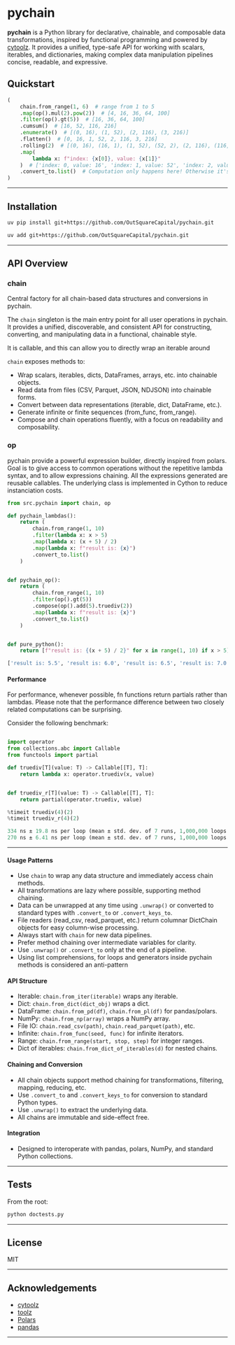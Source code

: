 # pychain

**pychain** is a Python library for declarative, chainable, and composable data transformations, inspired by functional programming and powered by [cytoolz](https://github.com/pytoolz/cytoolz). It provides a unified, type-safe API for working with scalars, iterables, and dictionaries, making complex data manipulation pipelines concise, readable, and expressive.

## Quickstart

````python
(
    chain.from_range(1, 6)  # range from 1 to 5
    .map(op().mul(2).pow(2))  # [4, 16, 36, 64, 100]
    .filter(op().gt(5))  # [16, 36, 64, 100]
    .cumsum()  # [16, 52, 116, 216]
    .enumerate()  # [(0, 16), (1, 52), (2, 116), (3, 216)]
    .flatten()  # [0, 16, 1, 52, 2, 116, 3, 216]
    .rolling(2)  # [(0, 16), (16, 1), (1, 52), (52, 2), (2, 116), (116, 3), (3, 216)]
    .map(
        lambda x: f"index: {x[0]}, value: {x[1]}"
    )  # ['index: 0, value: 16', 'index: 1, value: 52', 'index: 2, value: 116', 'index: 3, value: 216']
    .convert_to.list()  # Computation only happens here! Otherwise it's simply a list of functions, a range, and pychain objects (py classes with slots, or cython class)
)
````

---

## Installation

```bash
uv pip install git+https://github.com/OutSquareCapital/pychain.git
```

```bash
uv add git+https://github.com/OutSquareCapital/pychain.git
```

---

## API Overview

### chain

Central factory for all chain-based data structures and conversions in pychain.

The `chain` singleton is the main entry point for all user operations in pychain. It provides a unified, discoverable, and consistent API for constructing, converting, and manipulating data in a functional, chainable style.

It is callable, and this can allow you to directly wrap an iterable around

`chain` exposes methods to:

- Wrap scalars, iterables, dicts, DataFrames, arrays, etc. into chainable objects.
- Read data from files (CSV, Parquet, JSON, NDJSON) into chainable forms.
- Convert between data representations (iterable, dict, DataFrame, etc.).
- Generate infinite or finite sequences (from_func, from_range).
- Compose and chain operations fluently, with a focus on readability and composability.

### op

pychain provide a powerful expression builder, directly inspired from polars. Goal is to give access to common operations without the repetitive lambda syntax, and to allow expressions chaining.
All the expressions generated are reusable callables.
The underlying class is implemented in Cython to reduce instanciation costs.

````python
from src.pychain import chain, op

def pychain_lambdas():
    return (
        chain.from_range(1, 10)
        .filter(lambda x: x > 5)
        .map(lambda x: (x + 5) / 2)
        .map(lambda x: f"result is: {x}")
        .convert_to.list()
    )


def pychain_op():
    return (
        chain.from_range(1, 10)
        .filter(op().gt(5))
        .compose(op().add(5).truediv(2))
        .map(lambda x: f"result is: {x}")
        .convert_to.list()
    )


def pure_python():
    return [f"result is: {(x + 5) / 2}" for x in range(1, 10) if x > 5]

['result is: 5.5', 'result is: 6.0', 'result is: 6.5', 'result is: 7.0']
````

#### Performance

For performance, whenever possible, fn functions return partials rather than lambdas.
Please note that the performance difference between two closely related computations can be surprising.

Consider the following benchmark:

````python

import operator
from collections.abc import Callable
from functools import partial

def truediv[T](value: T) -> Callable[[T], T]:
    return lambda x: operator.truediv(x, value)


def truediv_r[T](value: T) -> Callable[[T], T]:
    return partial(operator.truediv, value)

%timeit truediv(4)(2)
%timeit truediv_r(4)(2)

334 ns ± 19.8 ns per loop (mean ± std. dev. of 7 runs, 1,000,000 loops each)
270 ns ± 6.41 ns per loop (mean ± std. dev. of 7 runs, 1,000,000 loops each) 
````

---

#### Usage Patterns

- Use `chain` to wrap any data structure and immediately access chain methods.
- All transformations are lazy where possible, supporting method chaining.
- Data can be unwrapped at any time using `.unwrap()` or converted to standard types with `.convert_to` or `.convert_keys_to`.
- File readers (read_csv, read_parquet, etc.) return columnar DictChain objects for easy column-wise processing.
- Always start with `chain` for new data pipelines.
- Prefer method chaining over intermediate variables for clarity.
- Use `.unwrap()` or `.convert_to` only at the end of a pipeline.
- Using list comprehensions, for loops and generators inside pychain methods is considered an anti-pattern

#### API Structure

- Iterable: `chain.from_iter(iterable)` wraps any iterable.
- Dict: `chain.from_dict(dict_obj)` wraps a dict.
- DataFrame: `chain.from_pd(df)`, `chain.from_pl(df)` for pandas/polars.
- NumPy: `chain.from_np(array)` wraps a NumPy array.
- File IO: `chain.read_csv(path)`, `chain.read_parquet(path)`, etc.
- Infinite: `chain.from_func(seed, func)` for infinite iterators.
- Range: `chain.from_range(start, stop, step)` for integer ranges.
- Dict of iterables: `chain.from_dict_of_iterables(d)` for nested chains.

#### Chaining and Conversion

- All chain objects support method chaining for transformations, filtering, mapping, reducing, etc.
- Use `.convert_to` and `.convert_keys_to` for conversion to standard Python types.
- Use `.unwrap()` to extract the underlying data.
- All chains are immutable and side-effect free.

#### Integration

- Designed to interoperate with pandas, polars, NumPy, and standard Python collections.

---

## Tests

From the root:

```bash
python doctests.py
```

---

## License

MIT

---

## Acknowledgements

- [cytoolz](https://github.com/pytoolz/cytoolz)
- [toolz](https://github.com/pytoolz/toolz)
- [Polars](https://github.com/pola-rs/polars)
- [pandas](https://github.com/pandas-dev/pandas)

---

